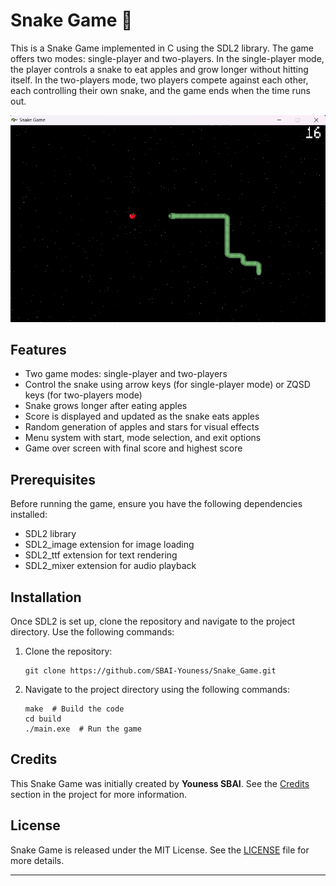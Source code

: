 # Snake Game 🐍

This is a Snake Game implemented in C using the SDL2 library. The game offers two modes: single-player and two-players. In the single-player mode, the player controls a snake to eat apples and grow longer without hitting itself. In the two-players mode, two players compete against each other, each controlling their own snake, and the game ends when the time runs out.

![Snake Game Screen](tools/images/screenshot.png)

## Features

- Two game modes: single-player and two-players
- Control the snake using arrow keys (for single-player mode) or ZQSD keys (for two-players mode)
- Snake grows longer after eating apples
- Score is displayed and updated as the snake eats apples
- Random generation of apples and stars for visual effects
- Menu system with start, mode selection, and exit options
- Game over screen with final score and highest score

## Prerequisites

Before running the game, ensure you have the following dependencies installed:

- SDL2 library
- SDL2_image extension for image loading
- SDL2_ttf extension for text rendering
- SDL2_mixer extension for audio playback

## Installation

Once SDL2 is set up, clone the repository and navigate to the project directory. Use the following commands:

1. Clone the repository:

   ```shell
   git clone https://github.com/SBAI-Youness/Snake_Game.git
   ```

2. Navigate to the project directory using the following commands:

    ```shell
    make  # Build the code
    cd build
    ./main.exe  # Run the game
    ```
## Credits

This Snake Game was initially created by **Youness SBAI**. See the [Credits](#credits) section in the project for more information.

## License

Snake Game is released under the MIT License. See the [LICENSE](LICENSE) file for more details.

---